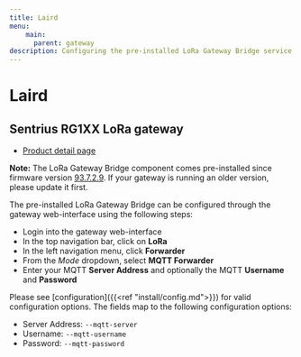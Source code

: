 ```yaml
---
title: Laird
menu:
    main:
      parent: gateway
description: Configuring the pre-installed LoRa Gateway Bridge service on Laird gateways.
---
```


# Laird

## Sentrius RG1XX LoRa gateway

* [Product detail page](https://www.lairdtech.com/products/rg1xx-lora-gateway)

**Note:** The LoRa Gateway Bridge component comes pre-installed since firmware version
[93.7.2.9](https://assets.lairdtech.com/home/brandworld/files/CONN-RN-RG1xx-laird-93_7_2_9.pdf).
If your gateway is running an older version, please update it first.

The pre-installed LoRa Gateway Bridge can be configured through the gateway
web-interface using the following steps:

* Login into the gateway web-interface
* In the top navigation bar, click on **LoRa**
* In the left navigation menu, click **Forwarder**
* From the *Mode* dropdown, select **MQTT Forwarder**
* Enter your MQTT **Server Address** and optionally the MQTT **Username** and **Password**

Please see [configuration]({{<ref "install/config.md">}}) for valid
configuration options. The fields map to the following configuration options:

* Server Address:  `--mqtt-server`
* Username: `--mqtt-username`
* Password: `--mqtt-password`
